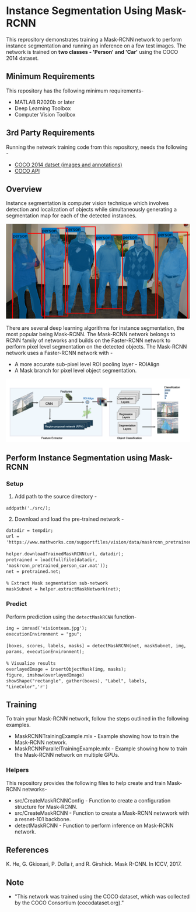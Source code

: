 # Instance Segmentation Using Mask-RCNN

This reprository demonstrates training a Mask-RCNN network to perform instance 
segmentation and running an inference on a few test images. The network is trained 
on **two classes - 'Person' and 'Car'** using the COCO 2014 dataset.

## Minimum Requirements

This repository has the following minimum requirements-

- MATLAB R2020b or later
- Deep Learning Toolbox
- Computer Vision Toolbox

## 3rd Party Requirements

Running the network training code from this repository, needs the following -


- [COCO 2014 datset (images and annotations)](https://cocodataset.org/#download)
- [COCO API](https://github.com/cocodataset/cocoapi)

## Overview

Instance segmentation is computer vision technique which involves detection and 
localization of objects while simultaneously generating a segmentation map for 
each of the detected instances.

<img src="images/visionteamSeg.png" width=600>

There are several deep learning algorithms for instance segmentation, the most 
popular being Mask-RCNN. The Mask-RCNN network belongs to RCNN family of networks 
and builds on the Faster-RCNN network to perform pixel level segmentation on the
detected objects.
The Mask-RCNN network uses a Faster-RCNN network with - 
- A more accurate sub-pixel level ROI pooling layer - ROIAlign
- A Mask branch for pixel level object segmentation.
<img src="images/maskRCNN.png" width=800>

## Perform Instance Segmentation using Mask-RCNN

### Setup

1. Add path to the source directory -

`addpath('./src/);`

2. Download and load the pre-trained network -

```
datadir = tempdir;
url = 'https://www.mathworks.com/supportfiles/vision/data/maskrcnn_pretrained_person_car.mat';

helper.downloadTrainedMaskRCNN(url, datadir);
pretrained = load(fullfile(datadir, 'maskrcnn_pretrained_person_car.mat'));
net = pretrained.net;

% Extract Mask segmentation sub-network
maskSubnet = helper.extractMaskNetwork(net);
```


### Predict

Perform prediction using the `detectMaskRCNN` function-

```
img = imread('visionteam.jpg');
executionEnvironment = "gpu";

[boxes, scores, labels, masks] = detectMaskRCNN(net, maskSubnet, img, params, executionEnvironment);

% Visualize results
overlayedImage = insertObjectMask(img, masks);
figure, imshow(overlayedImage)
showShape("rectangle", gather(boxes), "Label", labels, "LineColor",'r')

```

## Training

To train your Mask-RCNN network, follow the steps outlined in the following examples.

- MaskRCNNTrainingExample.mlx - Example showing how to train the Mask-RCNN network.
- MaskRCNNParallelTrainingExample.mlx - Example showing how to train the Mask-RCNN network on multiple GPUs.

### Helpers

This repository provides the following files to help create and train Mask-RCNN networks-

- src/CreateMaskRCNNConfig - Function to create a configuration structure for Mask-RCNN.
- src/CreateMaskRCNN - Function to create a Mask-RCNN netwwork with a resnet-101 backbone.
- detectMaskRCNN - Function to perform inference on Mask-RCNN network.

## References

K. He, G. Gkioxari, P. Dolla ́r, and R. Girshick. Mask R-CNN. In ICCV, 2017.

## Note

* "This network was trained using the COCO dataset, which was collected by the COCO Consortium (cocodataset.org)."
